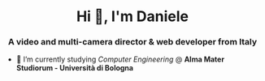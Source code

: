 <h1 align="center">Hi 👋, I'm Daniele</h1>
<h3 align="center">A video and multi-camera director & web developer from Italy</h3>

- 🔭 I’m currently studying *Computer Engineering* @ **Alma Mater Studiorum - Università di Bologna**
